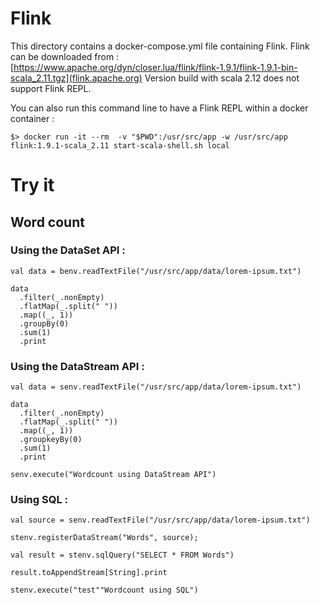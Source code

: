 # Flink

This directory contains a docker-compose.yml file containing Flink.
Flink can be downloaded from : [https://www.apache.org/dyn/closer.lua/flink/flink-1.9.1/flink-1.9.1-bin-scala_2.11.tgz](flink.apache.org)
Version build with scala 2.12 does not support Flink REPL.

You can also run this command line to have a Flink REPL within a docker container :

```
$> docker run -it --rm  -v "$PWD":/usr/src/app -w /usr/src/app flink:1.9.1-scala_2.11 start-scala-shell.sh local
```

# Try it

## Word count

### Using the DataSet API :

```
val data = benv.readTextFile("/usr/src/app/data/lorem-ipsum.txt")

data
  .filter(_.nonEmpty)
  .flatMap(_.split(" "))
  .map((_, 1))
  .groupBy(0)
  .sum(1)
  .print

```

### Using the DataStream API :

```
val data = senv.readTextFile("/usr/src/app/data/lorem-ipsum.txt")

data
  .filter(_.nonEmpty)
  .flatMap(_.split(" "))
  .map((_, 1))
  .groupkeyBy(0)
  .sum(1)
  .print

senv.execute("Wordcount using DataStream API")

```

### Using SQL :

```
val source = senv.readTextFile("/usr/src/app/data/lorem-ipsum.txt")

stenv.registerDataStream("Words", source);

val result = stenv.sqlQuery("SELECT * FROM Words")

result.toAppendStream[String].print

stenv.execute("test""Wordcount using SQL")
```
